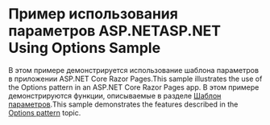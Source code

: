 # <a name="aspnet-using-options-sample"></a><span data-ttu-id="f830c-101">Пример использования параметров ASP.NET</span><span class="sxs-lookup"><span data-stu-id="f830c-101">ASP.NET Using Options Sample</span></span>

<span data-ttu-id="f830c-102">В этом примере демонстрируется использование шаблона параметров в приложении ASP.NET Core Razor Pages.</span><span class="sxs-lookup"><span data-stu-id="f830c-102">This sample illustrates the use of the Options pattern in an ASP.NET Core Razor Pages app.</span></span> <span data-ttu-id="f830c-103">В этом примере демонстрируются функции, описываемые в разделе [Шаблон параметров](https://docs.microsoft.com/aspnet/core/fundamentals/configuration/options).</span><span class="sxs-lookup"><span data-stu-id="f830c-103">This sample demonstrates the features described in the [Options pattern](https://docs.microsoft.com/aspnet/core/fundamentals/configuration/options) topic.</span></span>
